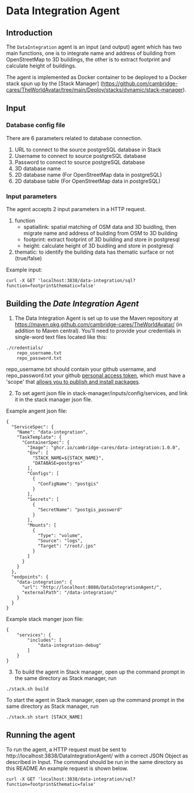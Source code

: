 # Data Integration Agent


## Introduction
The `DataIntegration` agent is an input (and output) agent which has two main functions, one is to integrate name and address of building from OpenStreetMap to 3D buildings, the other is to extract footprint and calculate height of buildings.

The agent is implemented as Docker container to be deployed to a Docker stack spun up by the [Stack Manager] (https://github.com/cambridge-cares/TheWorldAvatar/tree/main/Deploy/stacks/dynamic/stack-manager). 

## Input
### Database config file
There are 6 parameters related to database connection. 
<ol>
  <li>URL to connect to the source postgreSQL database in Stack</li>
  <li>Username to connect to source postgreSQL database</li>
  <li>Password to connect to source postgreSQL database</li>
  <li>3D database name</li>
  <li>2D database name (For OpenStreetMap data in postgreSQL)</li>
  <li>2D database table (For OpenStreetMap data in postgreSQL)</li>
</ol>

### Input parameters
The agent accepts 2 input parameters in a HTTP request. 
1. function
    - spatiallink: spatial matching of OSM data and 3D buidling, then migrate name and address of building from OSM to 3D building
    - footprint: extract footprint of 3D building and store in postgresql
    - height: calculate height of 3D buidling and store in postgresql
2. thematic: to identify the building data has thematic surface or not (true/false)

Example input:
```
curl -X GET 'localhost:3838/data-integration/sql?function=footprint&thematic=false'
```



## Building the <i>Date Integration Agent</i>
1. The Data Integration Agent is set up to use the Maven repository at https://maven.pkg.github.com/cambridge-cares/TheWorldAvatar/ (in addition to Maven central). You'll need to provide your credentials in single-word text files located like this:
```
./credentials/
    repo_username.txt
    repo_password.txt
```
repo_username.txt should contain your github username, and repo_password.txt your github [personal access token](https://docs.github.com/en/github/authenticating-to-github/creating-a-personal-access-token),
which must have a 'scope' that [allows you to publish and install packages](https://docs.github.com/en/packages/working-with-a-github-packages-registry/working-with-the-apache-maven-registry#authenticating-to-github-packages).

2. To set agent json file in stack-manager/inputs/config/services, and link it in the stack manager json file.

Example angent json file:
```
{
  "ServiceSpec": {
    "Name": "data-integration",
    "TaskTemplate": {
      "ContainerSpec": {
        "Image": "ghcr.io/cambridge-cares/data-integration:1.0.0",
        "Env": [
          "STACK_NAME=${STACK_NAME}",
          "DATABASE=postgres"
        ],
        "Configs": [
          {
            "ConfigName": "postgis"
          }
        ],
        "Secrets": [
          {
            "SecretName": "postgis_password"
          }
        ],
        "Mounts": [
          {
            "Type": "volume",
            "Source": "logs",
            "Target": "/root/.jps"
          }
        ]
      }
    }
  },
  "endpoints": {
    "data-integration": {
      "url": "http://localhost:8080/DataIntegrationAgent/",
      "externalPath": "/data-integration/"
    }
  }
}
```

Example stack manger json file:
```
{
	"services": {
		"includes": [
			"data-integration-debug"
		]
	}
}
```
3. To build the agent in Stack manager, open up the command prompt in the same directory as Stack manager, run
```
./stack.sh build
```
To start the agent in Stack manager, open up the command prompt in the same directory as Stack manager, run
```
./stack.sh start [STACK_NAME]
```


## Running the agent
To run the agent, a HTTP request must be sent to http://localhost:3838/DataIntegrationAgent/ with a correct JSON Object as described in Input. The command should be run in the same directory as this README
An example request is shown below.

```
curl -X GET 'localhost:3838/data-integration/sql?function=footprint&thematic=false'
```
